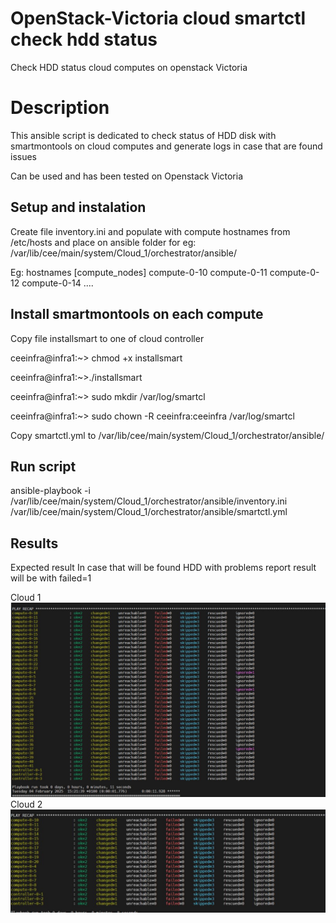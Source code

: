 # OpenStack-Victoria cloud smartctl check hdd status
Check HDD status cloud computes on openstack Victoria

# Description
This ansible script is dedicated to check status of HDD disk with smartmontools on cloud computes and generate logs in case that are found issues

Can be used and has been tested on Openstack Victoria


## Setup and instalation

Create file inventory.ini and populate with compute hostnames from /etc/hosts and place on ansible folder for eg: /var/lib/cee/main/system/Cloud_1/orchestrator/ansible/


Eg: hostnames
[compute_nodes]
compute-0-10
compute-0-11
compute-0-12
compute-0-14
....

## Install smartmontools on each compute
Copy file installsmart to one of cloud controller 

ceeinfra@infra1:~> chmod +x installsmart

ceeinfra@infra1:~>./installsmart

ceeinfra@infra1:~> sudo mkdir /var/log/smartcl

ceeinfra@infra1:~> sudo chown -R ceeinfra:ceeinfra /var/log/smartcl

Copy smartctl.yml to /var/lib/cee/main/system/Cloud_1/orchestrator/ansible/


## Run script 
ansible-playbook -i /var/lib/cee/main/system/Cloud_1/orchestrator/ansible/inventory.ini /var/lib/cee/main/system/Cloud_1/orchestrator/ansible/smartctl.yml

## Results 
Expected result 
In case that will be found HDD with problems report result will be with failed=1 

Cloud 1 
![Alt text](source/result_1.JPG)
Cloud 2 
![Alt text](source/result_2.JPG)
